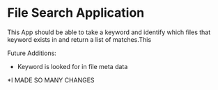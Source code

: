 File Search Application
=======================

This App should be able to take a keyword and identify which files that keyword exists in and return a list of matches.This

Future Additions:

* Keyword is looked for in file meta data

*I MADE SO MANY CHANGES
